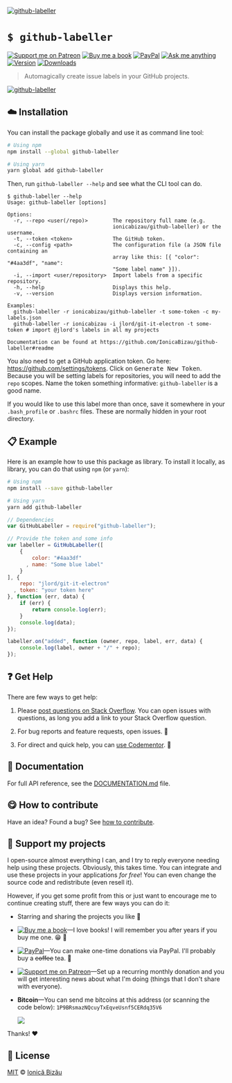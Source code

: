 <!-- Please do not edit this file. Edit the `blah` field in the `package.json` instead. If in doubt, open an issue. -->


[![github-labeller](http://i.imgur.com/T59a7rb.png)](#)

# `$ github-labeller`

 [![Support me on Patreon][badge_patreon]][patreon] [![Buy me a book][badge_amazon]][amazon] [![PayPal][badge_paypal_donate]][paypal-donations] [![Ask me anything](https://img.shields.io/badge/ask%20me-anything-1abc9c.svg)](https://github.com/IonicaBizau/ama) [![Version](https://img.shields.io/npm/v/github-labeller.svg)](https://www.npmjs.com/package/github-labeller) [![Downloads](https://img.shields.io/npm/dt/github-labeller.svg)](https://www.npmjs.com/package/github-labeller)

> Automagically create issue labels in your GitHub projects.

[![github-labeller](http://i.imgur.com/jpELj6R.png)](#)

## :cloud: Installation

You can install the package globally and use it as command line tool:


```sh
# Using npm
npm install --global github-labeller

# Using yarn
yarn global add github-labeller
```


Then, run `github-labeller --help` and see what the CLI tool can do.


```
$ github-labeller --help
Usage: github-labeller [options]

Options:
  -r, --repo <user(/repo)>        The repository full name (e.g.
                                  ionicabizau/github-labeller) or the username.
  -t, --token <token>             The GitHub token.
  -c, --config <path>             The configuration file (a JSON file containing an
                                  array like this: [{ "color": "#4aa3df", "name":
                                  "Some label name" }]).
  -i, --import <user/repository>  Import labels from a specific repository.
  -h, --help                      Displays this help.
  -v, --version                   Displays version information.

Examples:
  github-labeller -r ionicabizau/github-labeller -t some-token -c my-labels.json
  github-labeller -r ionicabizau -i jlord/git-it-electron -t some-token # import @jlord's labels in all my projects

Documentation can be found at https://github.com/IonicaBizau/github-labeller#readme
```


You also need to get a GitHub application token. Go here: https://github.com/settings/tokens. Click on <kbd>Generate New Token</kbd>. Because you will be setting labels for repositories, you will need to add the `repo` scopes. Name the token something informative: `github-labeller` is a good name.

If you would like to use this label more than once, save it somewhere in your `.bash_profile` or `.bashrc` files. These are normally hidden in your root directory.


## :clipboard: Example


Here is an example how to use this package as library. To install it locally, as library, you can do that using `npm` (or `yarn`):

```sh
# Using npm
npm install --save github-labeller

# Using yarn
yarn add github-labeller
```



```js
// Dependencies
var GitHubLabeller = require("github-labeller");

// Provide the token and some info
var labeller = GitHubLabeller([
    {
        color: "#4aa3df"
      , name: "Some blue label"
    }
], {
    repo: "jlord/git-it-electron"
  , token: "your token here"
}, function (err, data) {
    if (err) {
        return console.log(err);
    }
    console.log(data);
});

labeller.on("added", function (owner, repo, label, err, data) {
    console.log(label, owner + "/" + repo);
});
```



## :question: Get Help

There are few ways to get help:

 1. Please [post questions on Stack Overflow](https://stackoverflow.com/questions/ask). You can open issues with questions, as long you add a link to your Stack Overflow question.
 2. For bug reports and feature requests, open issues. :bug:

 3. For direct and quick help, you can [use Codementor](https://www.codementor.io/johnnyb). :rocket:



## :memo: Documentation

For full API reference, see the [DOCUMENTATION.md][docs] file.

## :yum: How to contribute
Have an idea? Found a bug? See [how to contribute][contributing].


## :sparkling_heart: Support my projects

I open-source almost everything I can, and I try to reply everyone needing help using these projects. Obviously,
this takes time. You can integrate and use these projects in your applications *for free*! You can even change the source code and redistribute (even resell it).

However, if you get some profit from this or just want to encourage me to continue creating stuff, there are few ways you can do it:

 - Starring and sharing the projects you like :rocket:
 - [![Buy me a book][badge_amazon]][amazon]—I love books! I will remember you after years if you buy me one. :grin: :book:
 - [![PayPal][badge_paypal]][paypal-donations]—You can make one-time donations via PayPal. I'll probably buy a ~~coffee~~ tea. :tea:
 - [![Support me on Patreon][badge_patreon]][patreon]—Set up a recurring monthly donation and you will get interesting news about what I'm doing (things that I don't share with everyone).
 - **Bitcoin**—You can send me bitcoins at this address (or scanning the code below): `1P9BRsmazNQcuyTxEqveUsnf5CERdq35V6`

    ![](https://i.imgur.com/z6OQI95.png)

Thanks! :heart:



## :scroll: License

[MIT][license] © [Ionică Bizău][website]

[badge_patreon]: http://ionicabizau.github.io/badges/patreon.svg
[badge_amazon]: http://ionicabizau.github.io/badges/amazon.svg
[badge_paypal]: http://ionicabizau.github.io/badges/paypal.svg
[badge_paypal_donate]: http://ionicabizau.github.io/badges/paypal_donate.svg
[patreon]: https://www.patreon.com/ionicabizau
[amazon]: http://amzn.eu/hRo9sIZ
[paypal-donations]: https://www.paypal.com/cgi-bin/webscr?cmd=_s-xclick&hosted_button_id=RVXDDLKKLQRJW
[donate-now]: http://i.imgur.com/6cMbHOC.png

[license]: http://showalicense.com/?fullname=Ionic%C4%83%20Biz%C4%83u%20%3Cbizauionica%40gmail.com%3E%20(https%3A%2F%2Fionicabizau.net)&year=2015#license-mit
[website]: https://ionicabizau.net
[contributing]: /CONTRIBUTING.md
[docs]: /DOCUMENTATION.md

